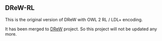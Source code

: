 DReW-RL
-------

This is the original version of DReW with OWL 2 RL / LDL+ encoding. 

It has been merged to [DReW](https://github.com/ghxiao/drew) project. So this project will not be updated any more.